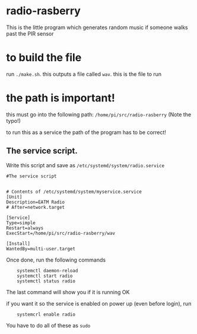

# radio-rasberry

This is the little program which generates random music if someone walks past the PIR sensor

# to build the file

run `./make.sh`. this outputs a file called `wav`. this is the file to run

# the path is important!

this must go into the following path: ```/home/pi/src/radio-rasberry``` (Note the typo!)

to run this as a service the path of the program has to be correct!

## The service script.

Write this script and save as ```/etc/systemd/system/radio.service```

    #The service script


    # Contents of /etc/systemd/system/myservice.service
    [Unit]
    Description=EATM Radio
    # After=network.target

    [Service]
    Type=simple
    Restart=always
    ExecStart=/home/pi/src/radio-rasberry/wav

    [Install]
    WantedBy=multi-user.target
    
    
Once done, run the following commands

        systemctl daemon-reload
        systemctl start radio
        systemctl status radio
        
The last command will show you if it is running OK

if you want it so the service is enabled on power up (even before login), run

        systemcrl enable radio
        
You have to do all of these as ```sudo```


